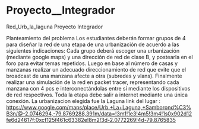 # Proyecto__Integrador

Red_Urb_la_laguna Proyecto Integrador

Planteamiento del problema Los estudiantes deberán formar grupos de 4 para diseñar la red de una etapa de una urbanización de acuerdo a las siguientes indicaciones: Cada grupo deberá escoger una urbanización (mediante google maps) y una dirección de red de clase B, y postearla en el foro para evitar temas repetidos. Luego en base al número de casas y manzanas realizar un adecuado direccionamiento de red que evite que el broadcast de una manzana afecte a otra (subredes y vlans). Finalmente realizar una simulación de la red en packet tracer, representando cada manzana con 4 pcs e interconectándolas entre sí mediante los dispositivos de red respectivos. Toda la etapa debe salir a internet mediante una única conexión. La urbanizacion elegida fue la Laguna link del lugar :
https://www.google.com/maps/place/Urb.+La+Laguna,+Samborond%C3%B3n/@-2.0746294,-79.8769288,391m/data=!3m1!1e3!4m5!3m4!1s0x902d12fe6d24617f:0xcf125f461c63382e!8m2!3d-2.0772269!4d-79.8765835
